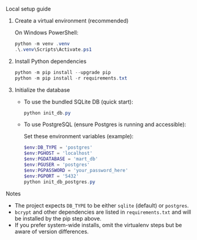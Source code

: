 Local setup guide

1) Create a virtual environment (recommended)

   On Windows PowerShell:

   ```powershell
   python -m venv .venv
   .\.venv\Scripts\Activate.ps1
   ```

2) Install Python dependencies

   ```powershell
   python -m pip install --upgrade pip
   python -m pip install -r requirements.txt
   ```

3) Initialize the database

   - To use the bundled SQLite DB (quick start):

     ```powershell
     python init_db.py
     ```

   - To use PostgreSQL (ensure Postgres is running and accessible):

     Set these environment variables (example):

     ```powershell
     $env:DB_TYPE = 'postgres'
     $env:PGHOST = 'localhost'
     $env:PGDATABASE = 'mart_db'
     $env:PGUSER = 'postgres'
     $env:PGPASSWORD = 'your_password_here'
     $env:PGPORT = '5432'
     python init_db_postgres.py
     ```

Notes

- The project expects `DB_TYPE` to be either `sqlite` (default) or `postgres`.
- `bcrypt` and other dependencies are listed in `requirements.txt` and will be installed by the pip step above.
- If you prefer system-wide installs, omit the virtualenv steps but be aware of version differences.

